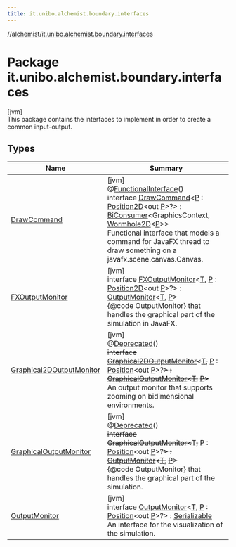 ```yaml
---
title: it.unibo.alchemist.boundary.interfaces
---
```

//[alchemist](../../index.html)/[it.unibo.alchemist.boundary.interfaces](index.html)



# Package it.unibo.alchemist.boundary.interfaces



[jvm]\
This package contains the interfaces to implement in order to create a common input-output.



## Types


| Name | Summary |
|---|---|
| [DrawCommand](-draw-command/index.html) | [jvm]<br>@[FunctionalInterface](https://docs.oracle.com/javase/8/docs/api/java/lang/FunctionalInterface.html)()<br>interface [DrawCommand](-draw-command/index.html)<[P](-draw-command/index.html) : [Position2D](../it.unibo.alchemist.model.interfaces/-position2-d/index.html)<out [P](../it.unibo.alchemist.boundary.monitor/-f-x-step-monitor/index.html)>?> : [BiConsumer](https://docs.oracle.com/javase/8/docs/api/java/util/function/BiConsumer.html)<GraphicsContext, [Wormhole2D](../it.unibo.alchemist.boundary.wormhole.interfaces/-wormhole2-d/index.html)<[P](../it.unibo.alchemist.boundary.monitor/-f-x-step-monitor/index.html)>> <br>Functional interface that models a command for JavaFX thread to draw something on a javafx.scene.canvas.Canvas. |
| [FXOutputMonitor](-f-x-output-monitor/index.html) | [jvm]<br>interface [FXOutputMonitor](-f-x-output-monitor/index.html)<[T](-f-x-output-monitor/index.html), [P](-f-x-output-monitor/index.html) : [Position2D](../it.unibo.alchemist.model.interfaces/-position2-d/index.html)<out [P](../it.unibo.alchemist.boundary.monitor/-f-x-step-monitor/index.html)>?> : [OutputMonitor](-output-monitor/index.html)<[T](../it.unibo.alchemist.boundary.monitor/-f-x-step-monitor/index.html), [P](../it.unibo.alchemist.boundary.monitor/-f-x-step-monitor/index.html)> <br>{@code OutputMonitor} that handles the graphical part of the simulation in JavaFX. |
| [Graphical2DOutputMonitor](-graphical2-d-output-monitor/index.html) | [jvm]<br>@[Deprecated](https://docs.oracle.com/javase/8/docs/api/java/lang/Deprecated.html)()<br>~~interface~~ [~~Graphical2DOutputMonitor~~](-graphical2-d-output-monitor/index.html)~~<~~[T](-graphical2-d-output-monitor/index.html)~~,~~ [P](-graphical2-d-output-monitor/index.html) : [Position](../it.unibo.alchemist.model.interfaces/-position/index.html)<out [P](-graphical2-d-output-monitor/index.html)>?~~>~~ ~~:~~ [~~GraphicalOutputMonitor~~](-graphical-output-monitor/index.html)~~<~~[~~T~~](-graphical2-d-output-monitor/index.html)~~,~~ [~~P~~](-graphical2-d-output-monitor/index.html)~~>~~ <br>An output monitor that supports zooming on bidimensional environments. |
| [GraphicalOutputMonitor](-graphical-output-monitor/index.html) | [jvm]<br>@[Deprecated](https://docs.oracle.com/javase/8/docs/api/java/lang/Deprecated.html)()<br>~~interface~~ [~~GraphicalOutputMonitor~~](-graphical-output-monitor/index.html)~~<~~[T](-graphical-output-monitor/index.html)~~,~~ [P](-graphical-output-monitor/index.html) : [Position](../it.unibo.alchemist.model.interfaces/-position/index.html)<out [P](-graphical2-d-output-monitor/index.html)>?~~>~~ ~~:~~ [~~OutputMonitor~~](-output-monitor/index.html)~~<~~[~~T~~](-graphical2-d-output-monitor/index.html)~~,~~ [~~P~~](-graphical2-d-output-monitor/index.html)~~>~~ <br>{@code OutputMonitor} that handles the graphical part of the simulation. |
| [OutputMonitor](-output-monitor/index.html) | [jvm]<br>interface [OutputMonitor](-output-monitor/index.html)<[T](-output-monitor/index.html), [P](-output-monitor/index.html) : [Position](../it.unibo.alchemist.model.interfaces/-position/index.html)<out [P](-output-monitor/index.html)>?> : [Serializable](https://docs.oracle.com/javase/8/docs/api/java/io/Serializable.html)<br>An interface for the visualization of the simulation. |

